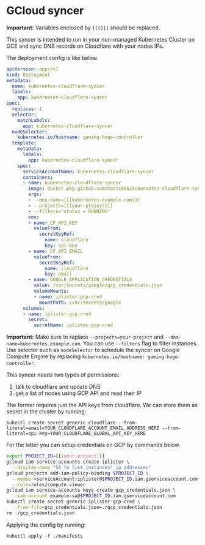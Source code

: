 # GCloud syncer

**Important:** Variables enclosed by `[[[]]]` should be replaced.

This syncer is intended to run in your non-managed Kubernetes Cluster on GCE and sync DNS records on Cloudflare with your nodes IPs.

The deployment config is like below.

```yaml
apiVersion: apps/v1
kind: Deployment
metadata:
  name: kubernetes-cloudflare-syncer
  labels:
    app: kubernetes-cloudflare-syncer
spec:
  replicas: 1
  selector:
    matchLabels:
      app: kubernetes-cloudflare-syncer
  nodeSelector:
    kubernetes.io/hostname: gaming-hoge-controller
  template:
    metadata:
      labels:
        app: kubernetes-cloudflare-syncer
    spec:
      serviceAccountName: kubernetes-cloudflare-syncer
      containers:
      - name: kubernetes-cloudflare-syncer
        image: docker.pkg.github.com/matts966/kubernetes-cloudflare-syncer/gcloud
        args:
        - --dns-name=[[[kubernetes.example.com]]]
        - --projects=[[[your-project]]]
        - --filters="status = RUNNING"
        env:
        - name: CF_API_KEY
          valueFrom:
            secretKeyRef:
              name: cloudflare
              key: api-key
        - name: CF_API_EMAIL
          valueFrom:
            secretKeyRef:
              name: cloudflare
              key: email
        - name: GOOGLE_APPLICATION_CREDENTIALS
          value: /var/secrets/google/gcp_credentials.json
          volumeMounts:
          - name: iplister-gcp-cred
            mountPath: /var/secrets/google
      volumes:
      - name: iplister-gcp-cred
        secret:
          secretName: iplister-gcp-cred
```

**Important:** Make sure to replace `--projects=your-project` and `--dns-name=kubernetes.example.com`. You can use `--filters` flag to filter instances. Use selector such as `nodeSelector` to schedule the syncer on Google Compute Engine by replacing `kubernetes.io/hostname: gaming-hoge-controller`.


This syncer needs two types of permissions:
1. talk to cloudflare and update DNS
2. get a list of nodes using GCP API and read their IP

The former requires just the API keys from cloudflare. We can store them as secret in the cluster by running:

`kubectl create secret generic cloudflare --from-literal=email=YOUR_CLOUDFLARE_ACCOUNT_EMAIL_ADDRESS_HERE --from-literal=api-key=YOUR_CLOUDFLARE_GLOBAL_API_KEY_HERE`

For the latter you can setup credentials on GCP by commands below.

```bash
export PROJECT_ID=[[[your-project]]]
gcloud iam service-accounts create iplister \
  --display-name "SA to list instances' ip addresses"
gcloud projects add-iam-policy-binding $PROJECT_ID \
  --member=serviceAccount:iplister@$PROJECT_ID.iam.gserviceaccount.com \
  --role=roles/compute.viewer
gcloud iam service-accounts keys create gcp_credentials.json \
  --iam-account example-sa@$PROJECT_ID.iam.gserviceaccount.com
kubectl create secret generic iplister-gcp-cred \
  --from-file=gcp_credentials.json=./gcp_credentials.json
rm ./gcp_credentials.json
```

Applying the config by running:

`kubectl apply -f ./manifests`
